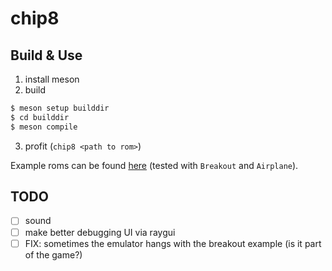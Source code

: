 # chip8
## Build & Use
1. install meson
2. build
```bash
$ meson setup builddir
$ cd builddir
$ meson compile
```
3. profit (`chip8 <path to rom>`)

Example roms can be found [here](https://github.com/kripod/chip8-roms) (tested with `Breakout` and `Airplane`).

## TODO
- [ ] sound
- [ ] make better debugging UI via raygui
- [ ] FIX: sometimes the emulator hangs with the breakout example (is it part of the game?)
